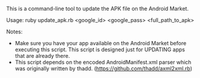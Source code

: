 This is a command-line tool to update the APK file on the Android Market.

Usage:
  ruby update_apk.rb <google_id> <google_pass> <full_path_to_apk>

Notes:
  - Make sure you have your app available on the Android Market before executing this script. This script is designed just for UPDATING apps that are already there.
  - This script depends on the encoded AndroidManifest.xml parser which was originally written by thadd. (https://github.com/thadd/axml2xml.rb)

